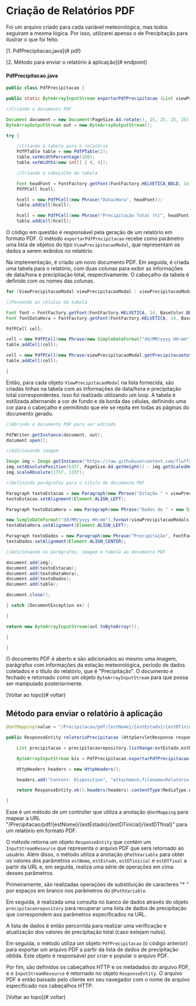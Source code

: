 # Criação de Relatórios PDF

Foi um arquivo criado para cada variável meteorológica, mas todos seguiram a mesma lógica. Por isso, utilizarei apenas o de Precipitação para ilustrar o que foi feito.

[1. PdfPrecipitacao,java](# pdf)

[2. Método para enviar o relatório à aplicação](# endpoint)

#### PdfPrecipitacao.java

```java
public class PdfPrecipitacao {

public static ByteArrayInputStream exportarPdfPrecipitacao (List viewPrecipitacaoModals) throws IOException {

//Criando o documento PDF

Document document = new Document(PageSize.A4.rotate(), 25, 25, 25, 25);
ByteArrayOutputStream out = new ByteArrayOutputStream();

try {

    //Criando a tabela para o relatório
    PdfPTable table = new PdfPTable(2);
    table.setWidthPercentage(100);
    table.setWidths(new int[] { 4, 4});

    //Criando o cabeçalho da tabela

    Font headFont = FontFactory.getFont(FontFactory.HELVETICA_BOLD, 14, BaseColor.WHITE);
    PdfPCell hcell;

    hcell = new PdfPCell(new Phrase("Data/Hora", headFont));
    table.addCell(hcell);

    hcell = new PdfPCell(new Phrase("Precipitação Total (%)", headFont));
    table.addCell(hcell);

```

O código em questão é responsável pela geração de um relatório em formato PDF. O método `exportarPdfPrecipitacao` recebe como parâmetro uma lista de objetos do tipo `ViewPrecipitacaoModal`, que representam os dados a serem exibidos no relatório.

Na implementação, é criado um novo documento PDF. Em seguida, é criada uma tabela para o relatório, com duas colunas para exibir as informações de data/hora e precipitação total, respectivamente. O cabeçalho da tabela é definido com os nomes das colunas.

```java
for (ViewPrecipitacaoModal viewPrecipitacaoModal : viewPrecipitacaoModals) {

//Povoando as células da tabela

Font font = FontFactory.getFont(FontFactory.HELVETICA, 14, BaseColor.BLACK);
Font fontDataHora = FontFactory.getFont(FontFactory.HELVETICA, 14, BaseColor.BLACK);

PdfPCell cell;

cell = new PdfPCell(new Phrase(new SimpleDateFormat("dd/MM/yyyy HH:mm").format(viewPrecipitacaoModal.getDatahoraCaptacao()), fontDataHora));
table.addCell(cell);

cell = new PdfPCell(new Phrase(viewPrecipitacaoModal.getPrecipitacaototal(), font));
table.addCell(cell);

}

```

Então, para cada objeto `ViewPrecipitacaoModal` na lista fornecida, são criadas linhas na tabela com as informações de data/hora e precipitação total correspondentes. Isso foi realizado utilizando um loop. A tabela é estilizada alternando a cor de fundo e da borda das células, definindo uma cor para o cabeçalho e permitindo que ele se repita em todas as páginas do documento gerado.

```java
//Abrindo o documento PDF para ser editado

PdfWriter.getInstance(document, out);
document.open();

//Adicionando imagem

Image img = Image.getInstance("https://raw.githubusercontent.com/fluffyfatec/Iacit/Sprint- 4/API- IACIT/api/images/iacit.png");
img.setAbsolutePosition(635f, PageSize.A4.getHeight() - img.getScaledHeight() - 90);
img.scaleAbsolute(175f, 115f);

//Definindo parágrafos para o título do documento PDF

Paragraph textoEstacao = new Paragraph(new Phrase("Estação " + viewPrecipitacaoModals.get(0).getEstacaoNome() + ", " + "Estado de " + viewPrecipitacaoModals.get(0).getEstacaoEstado(), FontFactory.getFont(FontFactory.HELVETICA_BOLD, 24, BaseColor.BLACK)));
textoEstacao.setAlignment(Element.ALIGN_LEFT);

Paragraph textoDataHora = new Paragraph(new Phrase("Dados de " + new SimpleDateFormat("dd/MM/yyyy HH:mm").format(viewPrecipitacaoModals.get(0).getDatahoraCaptacao()) + " até " +

new SimpleDateFormat("dd/MM/yyyy HH:mm").format(viewPrecipitacaoModals.get(viewPrecipitacaoModals.size() - 1).getDatahoraCaptacao()), FontFactory.getFont(FontFactory.HELVETICA, 21, BaseColor.BLACK)));
textoDataHora.setAlignment(Element.ALIGN_LEFT);

Paragraph textoDados = new Paragraph(new Phrase("Precipitação", FontFactory.getFont(FontFactory.HELVETICA_BOLD, 18, BaseColor.BLACK)));
textoDados.setAlignment(Element.ALIGN_CENTER);

//Adicionando os parágrafos, imagem e tabela ao documento PDF

document.add(img);
document.add(textoEstacao);
document.add(textoDataHora);
document.add(textoDados);
document.add(table);

document.close();

} catch (DocumentException ex) {

}

return new ByteArrayInputStream(out.toByteArray());

}

}

```

O documento PDF é aberto e são adicionados ao mesmo uma imagem, parágrafos com informações da estação meteorológica, período de dados coletados e o título do relatório, que é "Precipitação". O documento é fechado e retornado como um objeto `ByteArrayInputStream` para que possa ser manipulado posteriormente.

[Voltar ao topo](# voltar)

## Método para enviar o relatório à aplicação

```java
@GetMapping(value = "/Precipitacao/pdf/{estNome}/{estEstado}/{estDTinicial}/{estDTfinal}", produces = MediaType.APPLICATION_PDF_VALUE)

public ResponseEntity relatorioPrecipitacao (HttpServletResponse response, @PathVariable("estNome") String estNome, @PathVariable("estEstado") String estEstado, @PathVariable("estDTinicial") String estDTinicial, @PathVariable("estDTfinal") String estDTfinal) throws IOException {

    List precipitacao = precipitacaorepository.listRange(estEstado,estNome,Timestamp.valueOf(estDTinicial),Timestamp.valueOf(estDTfinal));

    ByteArrayInputStream bis = PdfPrecipitacao.exportarPdfPrecipitacao(precipitacao);

    HttpHeaders headers = new HttpHeaders();

    headers.add("Content- Disposition", "attachment;filename=Relatório Precipitação " + estNome + "(" + new SimpleDateFormat("dd- MM- yyyy").format(precipitacao.get(0).getDatahoraCaptacao()) + " até " + new SimpleDateFormat("dd- MM- yyyy").format(precipitacao.get(precipitacao.size() - 1).getDatahoraCaptacao()) + ").pdf");

    return ResponseEntity.ok().headers(headers).contentType(MediaType.APPLICATION_PDF).body(new InputStreamResource(bis));

}

```

Esse é um método de um controller que utiliza a anotação `@GetMapping` para mapear a URL "/Precipitacao/pdf/{estNome}/{estEstado}/{estDTinicial}/{estDTfinal}" para um relatório em formato PDF.

O método retorna um objeto `ResponseEntity` que contém um `InputStreamResource` que representa o arquivo PDF que será retornado ao usuário. Além disso, o método utiliza a anotação `@PathVariable` para obter os valores dos parâmetros `estNome`, `estEstado`, `estDTinicial` e `estDTfinal` a partir da URL e, em seguida, realiza uma série de operações em cima desses parâmetros.

Primeiramente, são realizadas operações de substituição de caracteres "\* " por espaços em branco nos parâmetros do `@PathVariable`.

Em seguida, é realizada uma consulta no banco de dados através do objeto `precipitacaorepository` para recuperar uma lista de dados de precipitação que correspondem aos parâmetros especificados na URL.

A lista de dados é então percorrida para realizar uma verificação e atualização dos valores de precipitação total (caso estejam nulos).

Em seguida, o método utiliza um objeto `PdfPrecipitacao` (o código anterior) para exportar um arquivo PDF a partir da lista de dados de precipitação obtida. Este objeto é responsável por criar e popular o arquivo PDF.

Por fim, são definidos os cabeçalhos HTTP e os metadados do arquivo PDF, e o `InputStreamResource` é retornado no objeto `ResponseEntity`. O arquivo PDF é então baixado pelo cliente em seu navegador com o nome de arquivo especificado nos cabeçalhos HTTP.

[Voltar ao topo](# voltar)
